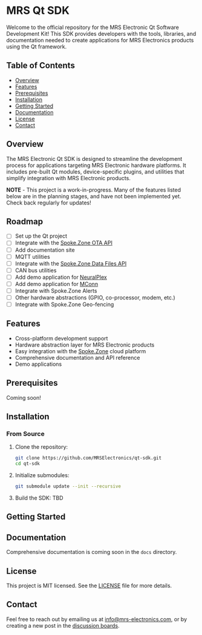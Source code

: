 # MRS Qt SDK

Welcome to the official repository for the MRS Electronic Qt Software Development Kit! This SDK provides developers with the tools, libraries, and documentation needed to create applications for MRS Electronics products using the Qt framework.

## Table of Contents

- [Overview](#overview)
- [Features](#features)
- [Prerequisites](#prerequisites)
- [Installation](#installation)
- [Getting Started](#getting-started)
- [Documentation](#documentation)
- [License](#license)
- [Contact](#contact)

## Overview

The MRS Electronic Qt SDK is designed to streamline the development process for applications targeting MRS Electronic hardware platforms. It includes pre-built Qt modules, device-specific plugins, and utilities that simplify integration with MRS Electronic products.


**NOTE** - This project is a work-in-progress. Many of the features listed below are in the planning stages, and have not been implemented yet. Check back regularly for updates!

## Roadmap

- [ ] Set up the Qt project
- [ ] Integrate with the [Spoke.Zone OTA API](https://docs.spoke.zone/developers/device-integration/ota-file-downloads/)
- [ ] Add documentation site
- [ ] MQTT utilities
- [ ] Integrate with the [Spoke.Zone Data Files API](https://docs.spoke.zone/developers/device-integration/data-file-uploads/)
- [ ] CAN bus utilities
- [ ] Add demo application for [NeuralPlex](https://neuralplex.dev)
- [ ] Add demo application for [MConn](https://mconn.dev)
- [ ] Integrate with Spoke.Zone Alerts
- [ ] Other hardware abstractions (GPIO, co-processor, modem, etc.)
- [ ] Integrate with Spoke.Zone Geo-fencing

## Features

- Cross-platform development support
- Hardware abstraction layer for MRS Electronic products
- Easy integration with the [Spoke.Zone](https://spoke.zone) cloud platform
- Comprehensive documentation and API reference
- Demo applications

<!-- TODO: add demo applications in demos directory -->

## Prerequisites

Coming soon!

<!-- TODO: add prequisites -->


## Installation

### From Source

1. Clone the repository:
   ```bash
   git clone https://github.com/MRSElectronics/qt-sdk.git
   cd qt-sdk
   ```

2. Initialize submodules:
   ```bash
   git submodule update --init --recursive
   ```

3. Build the SDK:
   TBD

<!-- TODO: Add build instructions once we have them -->


## Getting Started

<!-- TODO: add getting started info, with basic example code blocks -->

## Documentation

Comprehensive documentation is coming soon in the `docs` directory.

<!-- TODO: add docs as astro site in the docs directory and host them on GitHub pages -->


## License

This project is MIT licensed. See the [LICENSE](./LICENSE) file for more details.

## Contact

Feel free to reach out by emailing us at info@mrs-electronics.com, or by creating a new post in the [discussion boards](https://github.com/mrs-electronics-inc/mrs-sdk-qt/discussions).
